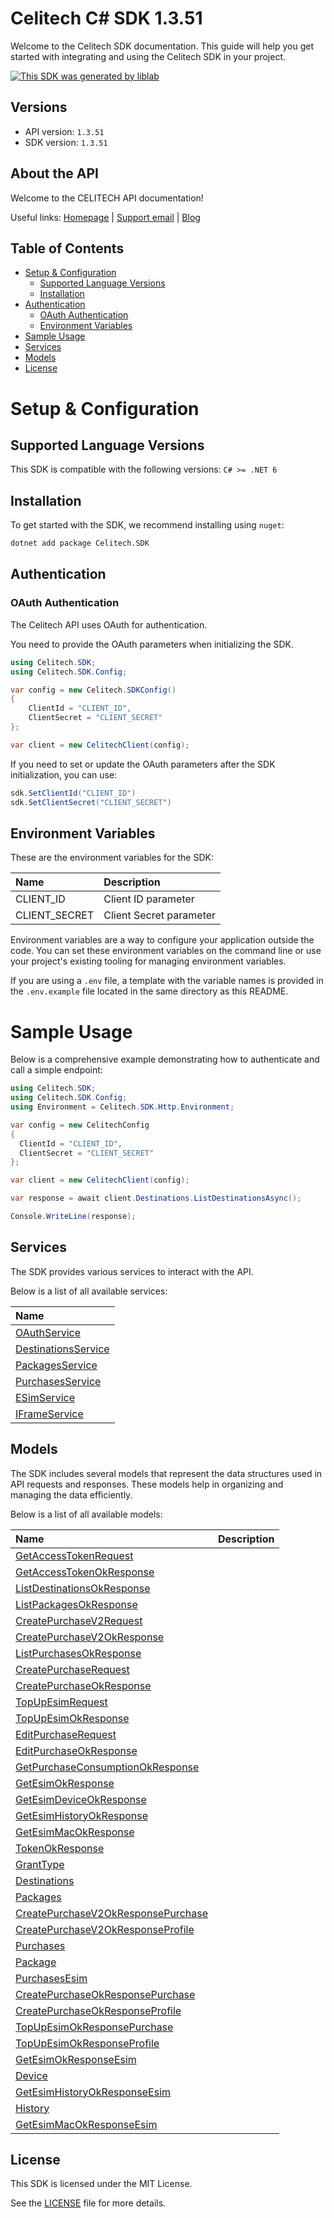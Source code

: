# Celitech C# SDK 1.3.51

Welcome to the Celitech SDK documentation. This guide will help you get started with integrating and using the Celitech SDK in your project.

[![This SDK was generated by liblab](https://raw.githubusercontent.com/liblaber/liblab-assets/main/assets/built-by-liblab-icon.svg)](https://liblab.com/?utm_source=readme)

## Versions

- API version: `1.3.51`
- SDK version: `1.3.51`

## About the API

Welcome to the CELITECH API documentation!

Useful links: [Homepage](https://www.celitech.com) | [Support email](mailto:support@celitech.com) | [Blog](https://www.celitech.com/blog/)

## Table of Contents

- [Setup & Configuration](#setup--configuration)
  - [Supported Language Versions](#supported-language-versions)
  - [Installation](#installation)
- [Authentication](#authentication)
  - [OAuth Authentication](#oauth-authentication)
  - [Environment Variables](#environment-variables)
- [Sample Usage](#sample-usage)
- [Services](#services)
- [Models](#models)
- [License](#license)

# Setup & Configuration

## Supported Language Versions

This SDK is compatible with the following versions: `C# >= .NET 6`

## Installation

To get started with the SDK, we recommend installing using `nuget`:

```bash
dotnet add package Celitech.SDK
```

## Authentication

### OAuth Authentication

The Celitech API uses OAuth for authentication.

You need to provide the OAuth parameters when initializing the SDK.

```cs
using Celitech.SDK;
using Celitech.SDK.Config;

var config = new Celitech.SDKConfig()
{
	ClientId = "CLIENT_ID",
	ClientSecret = "CLIENT_SECRET"
};

var client = new CelitechClient(config);
```

If you need to set or update the OAuth parameters after the SDK initialization, you can use:

```cs
sdk.SetClientId("CLIENT_ID")
sdk.SetClientSecret("CLIENT_SECRET")
```

## Environment Variables

These are the environment variables for the SDK:

| Name          | Description             |
| :------------ | :---------------------- |
| CLIENT_ID     | Client ID parameter     |
| CLIENT_SECRET | Client Secret parameter |

Environment variables are a way to configure your application outside the code. You can set these environment variables on the command line or use your project's existing tooling for managing environment variables.

If you are using a `.env` file, a template with the variable names is provided in the `.env.example` file located in the same directory as this README.

# Sample Usage

Below is a comprehensive example demonstrating how to authenticate and call a simple endpoint:

```cs
using Celitech.SDK;
using Celitech.SDK.Config;
using Environment = Celitech.SDK.Http.Environment;

var config = new CelitechConfig
{
  ClientId = "CLIENT_ID",
  ClientSecret = "CLIENT_SECRET"
};

var client = new CelitechClient(config);

var response = await client.Destinations.ListDestinationsAsync();

Console.WriteLine(response);

```

## Services

The SDK provides various services to interact with the API.

Below is a list of all available services:

| Name                                                                 |
| :------------------------------------------------------------------- |
| [OAuthService](documentation/services/OAuthService.md)               |
| [DestinationsService](documentation/services/DestinationsService.md) |
| [PackagesService](documentation/services/PackagesService.md)         |
| [PurchasesService](documentation/services/PurchasesService.md)       |
| [ESimService](documentation/services/ESimService.md)                 |
| [IFrameService](documentation/services/IFrameService.md)             |

## Models

The SDK includes several models that represent the data structures used in API requests and responses. These models help in organizing and managing the data efficiently.

Below is a list of all available models:

| Name                                                                                             | Description |
| :----------------------------------------------------------------------------------------------- | :---------- |
| [GetAccessTokenRequest](documentation/models/GetAccessTokenRequest.md)                           |             |
| [GetAccessTokenOkResponse](documentation/models/GetAccessTokenOkResponse.md)                     |             |
| [ListDestinationsOkResponse](documentation/models/ListDestinationsOkResponse.md)                 |             |
| [ListPackagesOkResponse](documentation/models/ListPackagesOkResponse.md)                         |             |
| [CreatePurchaseV2Request](documentation/models/CreatePurchaseV2Request.md)                       |             |
| [CreatePurchaseV2OkResponse](documentation/models/CreatePurchaseV2OkResponse.md)                 |             |
| [ListPurchasesOkResponse](documentation/models/ListPurchasesOkResponse.md)                       |             |
| [CreatePurchaseRequest](documentation/models/CreatePurchaseRequest.md)                           |             |
| [CreatePurchaseOkResponse](documentation/models/CreatePurchaseOkResponse.md)                     |             |
| [TopUpEsimRequest](documentation/models/TopUpEsimRequest.md)                                     |             |
| [TopUpEsimOkResponse](documentation/models/TopUpEsimOkResponse.md)                               |             |
| [EditPurchaseRequest](documentation/models/EditPurchaseRequest.md)                               |             |
| [EditPurchaseOkResponse](documentation/models/EditPurchaseOkResponse.md)                         |             |
| [GetPurchaseConsumptionOkResponse](documentation/models/GetPurchaseConsumptionOkResponse.md)     |             |
| [GetEsimOkResponse](documentation/models/GetEsimOkResponse.md)                                   |             |
| [GetEsimDeviceOkResponse](documentation/models/GetEsimDeviceOkResponse.md)                       |             |
| [GetEsimHistoryOkResponse](documentation/models/GetEsimHistoryOkResponse.md)                     |             |
| [GetEsimMacOkResponse](documentation/models/GetEsimMacOkResponse.md)                             |             |
| [TokenOkResponse](documentation/models/TokenOkResponse.md)                                       |             |
| [GrantType](documentation/models/GrantType.md)                                                   |             |
| [Destinations](documentation/models/Destinations.md)                                             |             |
| [Packages](documentation/models/Packages.md)                                                     |             |
| [CreatePurchaseV2OkResponsePurchase](documentation/models/CreatePurchaseV2OkResponsePurchase.md) |             |
| [CreatePurchaseV2OkResponseProfile](documentation/models/CreatePurchaseV2OkResponseProfile.md)   |             |
| [Purchases](documentation/models/Purchases.md)                                                   |             |
| [Package](documentation/models/Package.md)                                                       |             |
| [PurchasesEsim](documentation/models/PurchasesEsim.md)                                           |             |
| [CreatePurchaseOkResponsePurchase](documentation/models/CreatePurchaseOkResponsePurchase.md)     |             |
| [CreatePurchaseOkResponseProfile](documentation/models/CreatePurchaseOkResponseProfile.md)       |             |
| [TopUpEsimOkResponsePurchase](documentation/models/TopUpEsimOkResponsePurchase.md)               |             |
| [TopUpEsimOkResponseProfile](documentation/models/TopUpEsimOkResponseProfile.md)                 |             |
| [GetEsimOkResponseEsim](documentation/models/GetEsimOkResponseEsim.md)                           |             |
| [Device](documentation/models/Device.md)                                                         |             |
| [GetEsimHistoryOkResponseEsim](documentation/models/GetEsimHistoryOkResponseEsim.md)             |             |
| [History](documentation/models/History.md)                                                       |             |
| [GetEsimMacOkResponseEsim](documentation/models/GetEsimMacOkResponseEsim.md)                     |             |

## License

This SDK is licensed under the MIT License.

See the [LICENSE](LICENSE) file for more details.
